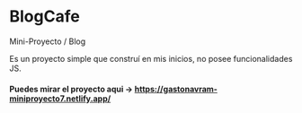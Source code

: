 # BlogCafe
Mini-Proyecto / Blog

Es un proyecto simple que construí en mis inicios, no posee funcionalidades JS.

#### Puedes mirar el proyecto aqui -> https://gastonavram-miniproyecto7.netlify.app/
